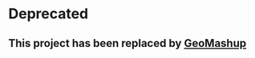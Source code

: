 # Deprecated
## This project has been replaced by [GeoMashup](https://github.com/noam3127/GeoMashup)
